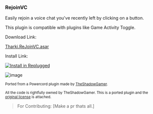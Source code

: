 ### RejoinVC

Easily rejoin a voice chat you've recently left by clicking on a button.

This plugin is compatible with plugins like Game Activity Toggle.

Download Link:

[Tharki.ReJoinVC.asar](https://github.com/Tharki-God/ReJoinVC/releases/latest/download/Tharki.ReJoinVC.asar)

Install Link:

[![Install in Replugged](https://img.shields.io/badge/-Install%20in%20Replugged-blue?style=for-the-badge&logo=none)](https://replugged.dev/install?identifier=Tharki-God/ReJoinVC&source=github)

![image](https://tharki-god.github.io/files-random-host/bdpluginsassets/rejoin.png)

<sub>Ported from a Powercord plugin made by
[TheShadowGamer](https://github.com/TheShadowGamer/Rejoin-VC).</sub>

<sub>All the code is rightfully owned by TheShadowGamer. This is a ported plugin and the
[original license](https://github.com/Tharki-God/ReJoinVC/blob/main/License) is attached.</sub>

> For Contributing: [Make a pr thats all.]
